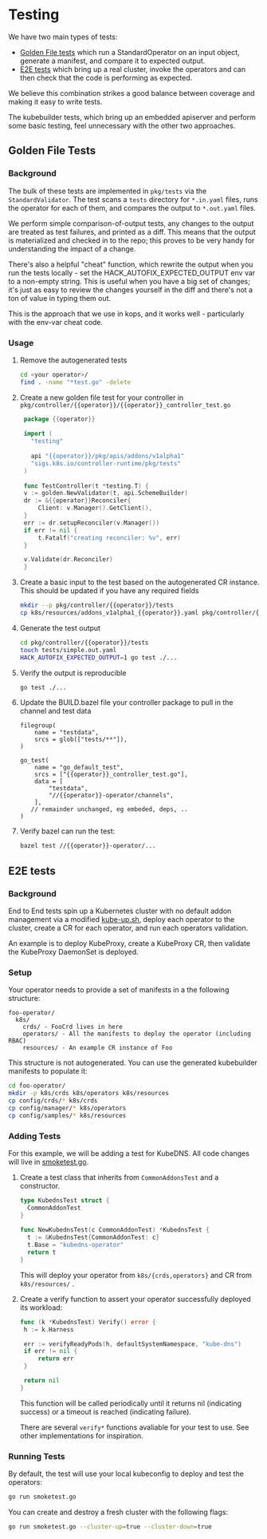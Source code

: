 # Testing

We have two main types of tests:

* [Golden File tests](#golden-file-tests) which run a StandardOperator on an input object, generate a
  manifest, and compare it to expected output.
* [E2E tests](#e2e-tests) which bring up a real cluster, invoke the operators and can then
  check that the code is performing as expected.

We believe this combination strikes a good balance between coverage and making
it easy to write tests.

The kubebuilder tests, which bring up an embedded apiserver and perform some
basic testing, feel unnecessary with the other two approaches.


## Golden File Tests

### Background

The bulk of these tests are implemented in `pkg/tests` via the `StandardValidator`.
The test scans a `tests` directory for `*.in.yaml` files, runs the operator for each 
of them, and compares the output to `*.out.yaml` files.

We perform simple comparison-of-output tests, any changes
to the output are treated as test failures, and printed as a diff. 
This means that the output is materialized and checked in to the repo; this
proves to be very handy for understanding the impact of a change.

There's also a helpful "cheat" function, which rewrite the output when you run
the tests locally - set the HACK_AUTOFIX_EXPECTED_OUTPUT env var to a non-empty
string.  This is useful when you have a big set of changes; it's just as easy to
review the changes yourself in the diff and there's not a ton of value in typing
them out.

This is the approach that we use in kops, and it works well - particularly with
the env-var cheat code.

### Usage

1. Remove the autogenerated tests
   ```bash
   cd <your operator>/
   find . -name "*test.go" -delete
   ```
1. Create a new golden file test for your controller in 
   `pkg/controller/{{operator}}/{{operator}}_controller_test.go`

   ```go
    package {{operator}}
    
    import (
      "testing"
    
      api "{{operator}}/pkg/apis/addons/v1alpha1"
      "sigs.k8s.io/controller-runtime/pkg/tests"
    )
    
    func TestController(t *testing.T) {
	v := golden.NewValidator(t, api.SchemeBuilder)
	dr := &{{operator}}Reconciler{
		Client: v.Manager().GetClient(),
	}
	err := dr.setupReconciler(v.Manager())
	if err != nil {
		t.Fatalf("creating reconciler: %v", err)
	}

	v.Validate(dr.Reconciler)
    }
   ```

1. Create a basic input to the test based on the autogenerated CR instance. This should be updated
   if you have any required fields
   
   ```bash
   mkdir --p pkg/controller/{{operator}}/tests
   cp k8s/resources/addons_v1alpha1_{{operator}}.yaml pkg/controller/{{operator}}/tests/simple.in.yaml
   ```

1. Generate the test output
   ```bash
   cd pkg/controller/{{operator}}/tests
   touch tests/simple.out.yaml
   HACK_AUTOFIX_EXPECTED_OUTPUT=1 go test ./...
   ```

1. Verify the output is reproducible
   ```bash
   go test ./...
   ```

1. Update the BUILD.bazel file your controller package to pull in the channel and test data
  
   ```bazel
   filegroup(
       name = "testdata",
       srcs = glob(["tests/**"]),
   )

   go_test(
       name = "go_default_test",
       srcs = ["{{operator}}_controller_test.go"],
       data = [
           "testdata",
           "//{{operator}}-operator/channels",
       ],
      // remainder unchanged, eg embeded, deps, ..
   )
   ```

1. Verify bazel can run the test:
   ```bash
   bazel test //{{operator}}-operator/...
   ```

## E2E tests

### Background

End to End tests spin up a Kubernetes cluster with no default addon management via a modified 
[kube-up.sh](../../kubernetes/cluster/kube-up.sh), deploy each operator to the cluster, 
create a CR for each operator, and run each operators validation.

An example is to deploy KubeProxy, create a KubeProxy CR, then validate the KubeProxy DaemonSet is
deployed.

### Setup

Your operator needs to provide a set of manifests in a the following structure:

```text
foo-operator/
  k8s/
    crds/ - FooCrd lives in here
    operators/ - All the manifests to deploy the operator (including RBAC)
    resources/ - An example CR instance of Foo
```

This structure is not autogenerated. You can use the generated kubebuilder manifests to populate it:

```bash
cd foo-operator/
mkdir -p k8s/crds k8s/operators k8s/resources
cp config/crds/* k8s/crds
cp config/manager/* k8s/operators
cp config/samples/* k8s/resources
```

### Adding Tests

For this example, we will be adding a test for KubeDNS. 
All code changes will live in [smoketest.go](../../smoketest.go).

1. Create a test class that inherits from `CommonAddonsTest` and a constructor.

   ```go
   type KubednsTest struct {
     CommonAddonTest
   }
    
   func NewKubednsTest(c CommonAddonTest) *KubednsTest {
     t := &KubednsTest{CommonAddonTest: c}
     t.Base = "kubedns-operator"
     return t
   }
   ```
   
    This will deploy your operator from `k8s/{crds,operators}` and CR from `k8s/resources/` .

1. Create a verify function to assert your operator successfully deployed its workload:

   ```go
   func (k *KubednsTest) Verify() error {
   	h := k.Harness
   
   	err := verifyReadyPods(h, defaultSystemNamespace, "kube-dns")
   	if err != nil {
   		return err
   	}
   
   	return nil
   }
   ```
   
   This function will be called periodically until it returns nil (indicating success) or a
   timeout is reached (indicating failure).
   
   There are several `verify*` functions avaliable for your test to use. See other implementations
   for inspiration.

### Running Tests

By default, the test will use your local kubeconfig to deploy and test the operators:

```bash
go run smoketest.go
```

You can create and destroy a fresh cluster with the following flags:

```bash
go run smoketest.go --cluster-up=true --cluster-down=true
```
